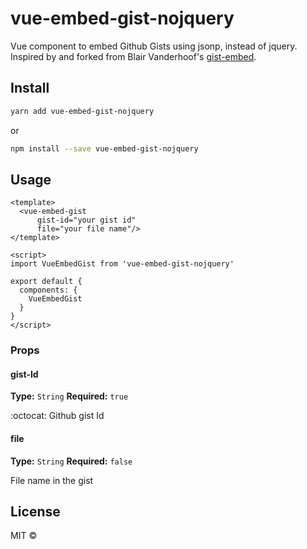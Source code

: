 # vue-embed-gist-nojquery
Vue component to embed Github Gists using jsonp, instead of jquery.  Inspired by and forked from Blair Vanderhoof's [gist-embed](https://github.com/sudhanshu-15/vue-embed-gist).


## Install

```bash
yarn add vue-embed-gist-nojquery
```
or
```bash
npm install --save vue-embed-gist-nojquery
```

<!-- CDN: [UNPKG](https://unpkg.com/vue-embed-gist-nojquery) | [jsDelivr](https://unpkg.com/vue-embed-gist-nojquery) (available as `window.VueEmbedGist`) -->

## Usage

```vue
<template>
  <vue-embed-gist 
      gist-id="your gist id" 
      file="your file name"/>
</template>

<script>
import VueEmbedGist from 'vue-embed-gist-nojquery'

export default {
  components: {
    VueEmbedGist
  }
}
</script>
```

### Props

#### gist-Id
**Type:** `String`
**Required:** `true`

:octocat: Github gist Id

#### file
**Type:** `String`
**Required:** `false` 

File name in the gist

## License

MIT &copy;

